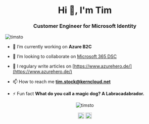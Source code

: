 <h1 align="center">Hi 👋, I'm Tim</h1>
<h3 align="center">Customer Engineer for Microsoft Identity</h3>
<p align="left"> <img src="https://komarev.com/ghpvc/?username=timsto" alt="timsto" /> </p>

- 🔭 I’m currently working on **Azure B2C**

- 👯 I’m looking to collaborate on [Microsoft 365 DSC](https://github.com/microsoft/Microsoft365DSC)

- 📝 I regulary write articles on [https://www.azurehero.de/](https://www.azurehero.de/)

- 📫 How to reach me **tim.stock@kerncloud.net**

- ⚡ Fun fact **What do you call a magic dog? A Labracadabrador.**

<p align="center"> <img src="https://github-readme-stats.vercel.app/api?username=timsto&show_icons=true" alt="timsto" /> </p>

<p align="center">
<a href="https://twitter.com/ti_stock" target="blank"><img align="center" src="https://cdn.jsdelivr.net/npm/simple-icons@3.0.1/icons/twitter.svg" alt="ti_stock" height="20" width="20" /></a>
<a href="https://linkedin.com/in/tim-stock" target="blank"><img align="center" src="https://cdn.jsdelivr.net/npm/simple-icons@3.0.1/icons/linkedin.svg" alt="tim-stock" height="20" width="20" /></a>
</p>
